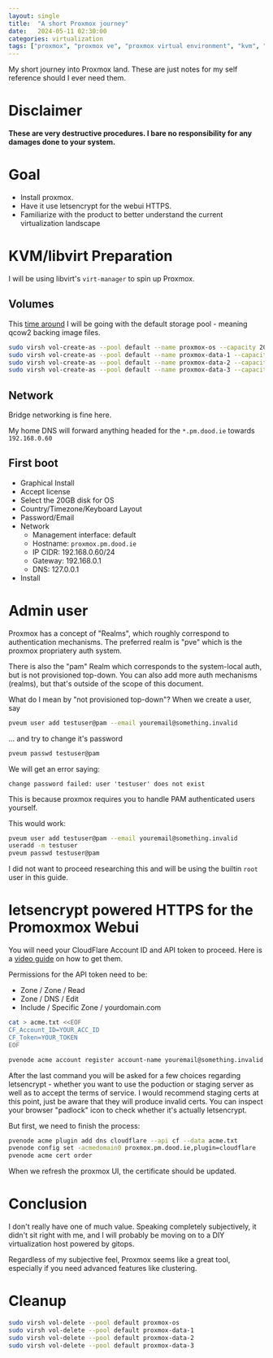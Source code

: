 ```yaml
---
layout: single
title:  "A short Proxmox journey"
date:   2024-05-11 02:30:00
categories: virtualization
tags: ["proxmox", "proxmox ve", "proxmox virtual environment", "kvm", "libvirt", "letsencrypt", "virtualization"]
---
```


My short journey into Proxmox land. These are just notes for my self reference should I ever need them.


# Disclaimer

**These are very destructive procedures. I bare no responsibility for any damages done to your system.**

# Goal

* Install proxmox. 
* Have it use letsencrypt for the webui HTTPS.
* Familiarize with the product to better understand the current virtualization landscape

# KVM/libvirt Preparation

I will be using libvirt's `virt-manager` to spin up Proxmox.

## Volumes

This [time around][Virtualized TrueNAS with Truechart and Letsencrypt] I will be going with the default storage pool - meaning qcow2 backing image files.

```bash
sudo virsh vol-create-as --pool default --name proxmox-os --capacity 20G
sudo virsh vol-create-as --pool default --name proxmox-data-1 --capacity 200G
sudo virsh vol-create-as --pool default --name proxmox-data-2 --capacity 200G
sudo virsh vol-create-as --pool default --name proxmox-data-3 --capacity 200G
```

## Network

Bridge networking is fine here.

My home DNS will forward anything headed for the `*.pm.dood.ie` towards `192.168.0.60`

## First boot

* Graphical Install
* Accept license
* Select the 20GB disk for OS
* Country/Timezone/Keyboard Layout
* Password/Email
* Network
  * Management interface: default
  * Hostname: `proxmox.pm.dood.ie`
  * IP CIDR: 192.168.0.60/24
  * Gateway: 192.168.0.1
  * DNS: 127.0.0.1
* Install

# Admin user

Proxmox has a concept of "Realms", which roughly correspond to authentication mechanisms. The preferred realm is "pve" which is the proxmox propriatery auth system.

There is also the "pam" Realm which corresponds to the system-local auth, but is not provisioned top-down. You can also add more auth mechanisms (realms), but that's outside of the scope of this document.

What do I mean by "not provisioned top-down"? When we create a user, say

```bash
pveum user add testuser@pam --email youremail@something.invalid 
```

... and try to change it's password

```bash
pveum passwd testuser@pam
```

We will get an error saying:

```
change password failed: user 'testuser' does not exist
```

This is because proxmox requires you to handle PAM authenticated users yourself. 

This would work:

```bash
pveum user add testuser@pam --email youremail@something.invalid 
useradd -m testuser
pveum passwd testuser@pam
```

I did not want to proceed researching this and will be using the builtin `root` user in this guide.


# letsencrypt powered HTTPS for the Promoxmox Webui

You will need your CloudFlare Account ID and API token to proceed. Here is a [video guide][Youtube tutorial on the Proxmox ACME Cloudflare plugin] on how to get them.

Permissions for the API token need to be:
 * Zone / Zone / Read
 * Zone / DNS / Edit
 * Include / Specific Zone / yourdomain.com

```bash
cat > acme.txt <<EOF
CF_Account_ID=YOUR_ACC_ID
CF_Token=YOUR_TOKEN
EOF

pvenode acme account register account-name youremail@something.invalid
```

After the last command you will be asked for a few choices regarding letsencrypt - whether you want to use the poduction or staging server as well as to accept the terms of service. I would recommend staging certs at this point, just be aware that they will produce invalid certs. You can inspect your browser "padlock" icon to check whether it's actually letsencrypt.

But first, we need to finish the process:

```bash
pvenode acme plugin add dns cloudflare --api cf --data acme.txt
pvenode config set -acmedomain0 proxmox.pm.dood.ie,plugin=cloudflare
pvenode acme cert order
```

When we refresh the proxmox UI, the certificate should be updated.


# Conclusion

I don't really have one of much value. Speaking completely subjectively, it didn't sit right with me, and I will probably be moving on to a DIY virtualization host powered by gitops.

Regardless of my subjective feel, Proxmox seems like a great tool, especially if you need advanced features like clustering.

# Cleanup

```bash
sudo virsh vol-delete --pool default proxmox-os    
sudo virsh vol-delete --pool default proxmox-data-1
sudo virsh vol-delete --pool default proxmox-data-2
sudo virsh vol-delete --pool default proxmox-data-3
```

[Libvirt Networking]: https://wiki.libvirt.org/VirtualNetworking.html
[virt-manager Routed Network]: https://wiki.libvirt.org/TaskRoutedNetworkSetupVirtManager.html
[Proxmox Certificate Manager]: https://pve.proxmox.com/wiki/Certificate_Management
[Youtube tutorial on the Proxmox ACME Cloudflare plugin]: https://forum.proxmox.com/threads/secure-proxmox-with-letsencrypt-https-certificates-validated-with-cloudflare-dns.106347/
[Virtualized TrueNAS with Truechart and Letsencrypt]: https://blog.dood.ie/virtualization/virtualized-truenas-with-truechart-and-letsencrypt/
